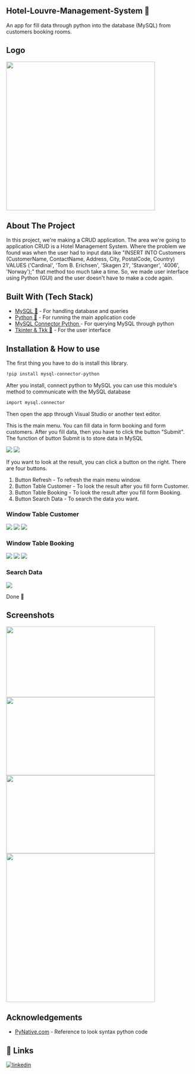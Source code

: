 ## Hotel-Louvre-Management-System 🏨
An app for fill data through python into the database (MySQL) 
from customers booking rooms.

## Logo
<img src="/images/LouvreLogo.png" width="400" height="400">

## About The Project

In this project, 
we're making a CRUD application. 
The area we're going to application CRUD is a Hotel Management System. 
Where the problem we found was when the user had to input data like 
"INSERT INTO Customers (CustomerName, ContactName, Address, City, PostalCode, Country)
VALUES ('Cardinal', 'Tom B. Erichsen', 'Skagen 21', 'Stavanger', '4006', 'Norway');" that method too much take a time. So, we made user interface using Python (GUI) and the user doesn't have to make a code again. 

## Built With (Tech Stack)

 - [MySQL 🐬](https://www.mysql.com/) - For handling database and queries
 - [Python 🐍](https://www.python.org/) - For running the main application code
 - [MySQL Connector Python ](https://dev.mysql.com/doc/connector-python/en/t) - For querying MySQL through python
 - [Tkinter & Tkk 🎨](https://docs.python.org/3/library/tkinter.ttk.html) - For the user interface


## Installation & How to use

The first thing you have to do is install this library.


```bash
!pip install mysql-connector-python
```
After you install, connect python to MySQL you can use this module's method to communicate with the MySQL database
```bash
import mysql.connector
```
Then open the app through Visual Studio or another text editor. 

This is the main menu. You can fill data in form booking and form customers. After you fill data, then you have to click the button "Submit". The function of button Submit is to store data in MySQL

![](images/using/1.JPG) ![](images/using/2.JPG)


If you want to look at the result, you can click a button on the right. There are four buttons. 
1. Button Refresh - To refresh the main menu window.
2. Button Table Customer - To look the result after you fill form Customer.
3. Button Table Booking - To look the result after you fill form Booking.
4. Button Search Data -  To search the data you want.

### Window Table Customer
![](images/using/3.JPG) ![](images/using/4.JPG)
![](images/using/5.JPG)

### Window Table Booking
![](images/using/6.JPG) ![](images/using/7.JPG)
![](images/using/8.JPG)

### Search Data
![](images/using/9.JPG)






Done 🎉

## Screenshots
<img src="images/MainMenu%20-%20Screenshot.JPG" width="400" height="190"> <img src="images/CustomerMenu%20-%20Screenshot.JPG" width="400" height="210">
<img src="images/Booking%20-%20Screenshot.JPG" width="400" height="210"> <img src="images/SearchData%20-%20%20Screenshot.JPG" width="400" height="400">
                                                                         

## Acknowledgements 
- [PyNative.com](https://pynative.com/) - Reference to look syntax python code




## 🔗 Links
[![linkedin](https://img.shields.io/badge/linkedin-0A66C2?style=for-the-badge&logo=linkedin&logoColor=white)](https://www.linkedin.com/in/abdu-malikh-824209193/)



